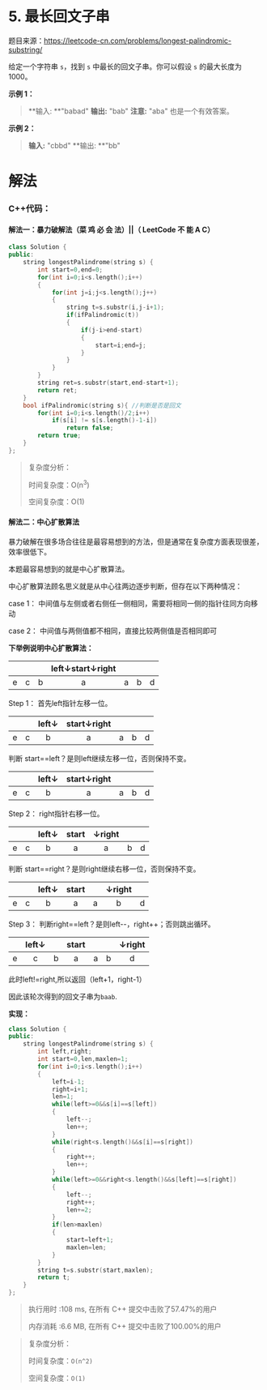 # 5. 最长回文子串

题目来源：https://leetcode-cn.com/problems/longest-palindromic-substring/

给定一个字符串 `s`，找到 `s` 中最长的回文子串。你可以假设 `s` 的最大长度为 1000。

**示例 1：**

>**输入: **"babad"
>**输出:** "bab"
>**注意:** "aba" 也是一个有效答案。

**示例 2：**

>**输入:** "cbbd"
>**输出: **"bb"

# 解法

### C++代码：

#### 解法一：暴力破解法（菜 鸡 必 会 法）||（ LeetCode 不 能 A C）

```c++
class Solution {
public:
    string longestPalindrome(string s) {
        int start=0,end=0;
        for(int i=0;i<s.length();i++)
        {
            for(int j=i;j<s.length();j++)
            {
                string t=s.substr(i,j-i+1);
                if(ifPalindromic(t))
                {
                    if(j-i>end-start)
                    {
                        start=i;end=j;
                    }
                }
            }
        }
        string ret=s.substr(start,end-start+1);
        return ret;
    }
    bool ifPalindromic(string s){ //判断是否是回文
        for(int i=0;i<s.length()/2;i++)
            if(s[i] != s[s.length()-1-i])
                return false;
        return true;
    }
};
```

>复杂度分析：
>
>时间复杂度：O(n<sup>3</sup>)
>
>空间复杂度：O(1)

#### 解法二：中心扩散算法

暴力破解在很多场合往往是最容易想到的方法，但是通常在复杂度方面表现很差，效率很低下。

本题最容易想到的就是中心扩散算法。

中心扩散算法顾名思义就是从中心往两边逐步判断，但存在以下两种情况：

case 1： 中间值与左侧或者右侧任一侧相同，需要将相同一侧的指针往同方向移动

case 2： 中间值与两侧值都不相同，直接比较两侧值是否相同即可

**下举例说明中心扩散算法：**

|      |      |      | left↓start↓right |      |      |      |
| :--: | :--: | :--: | :--------------: | :--: | :--: | :--: |
|  e   |  c   |  b   |        a         |  a   |  b   |  d   |

Step 1： 首先left指针左移一位。

|      |      | left↓ | start↓right |      |      |      |
| :--: | :--: | :---: | :---------: | :--: | :--: | :--: |
|  e   |  c   |   b   |      a      |  a   |  b   |  d   |

判断 start==left？是则left继续左移一位，否则保持不变。

|      |      | left↓ | start↓right |      |      |      |
| :--: | :--: | :---: | :---------: | :--: | :--: | :--: |
|  e   |  c   |   b   |      a      |  a   |  b   |  d   |

Step 2： right指针右移一位。

|      |      | left↓ | start | ↓right |      |      |
| :--: | :--: | :---: | :---: | :----: | :--: | :--: |
|  e   |  c   |   b   |   a   |   a    |  b   |  d   |

判断 start==right？是则right继续右移一位，否则保持不变。

|      |      | left↓ | start |      | ↓right |      |
| :--: | :--: | :---: | :---: | :--: | :----: | :--: |
|  e   |  c   |   b   |   a   |  a   |   b    |  d   |

Step 3： 判断right==left？是则left--，right++；否则跳出循环。

|      | left↓ |      | start |      |      | ↓right |
| :--: | :---: | :--: | :---: | :--: | :--: | :----: |
|  e   |   c   |  b   |   a   |  a   |  b   |   d    |

此时left!=right,所以返回（left+1，right-1）

因此该轮次得到的回文子串为`baab`.

**实现：**

```c++
class Solution {
public:
    string longestPalindrome(string s) {
        int left,right;
        int start=0,len,maxlen=1;
        for(int i=0;i<s.length();i++)
        {
            left=i-1;
            right=i+1;
            len=1;
            while(left>=0&&s[i]==s[left])
            {
                left--;
                len++;
            }
            while(right<s.length()&&s[i]==s[right])
            {
                right++;
                len++;
            }
            while(left>=0&&right<s.length()&&s[left]==s[right])
            {
                left--;
                right++;
                len+=2;
            }
            if(len>maxlen)
            {
                start=left+1;
                maxlen=len;
            }
        }
        string t=s.substr(start,maxlen);
        return t;
    }
};
```

>执行用时 :108 ms, 在所有 C++ 提交中击败了57.47%的用户
>
>内存消耗 :6.6 MB, 在所有 C++ 提交中击败了100.00%的用户

>复杂度分析：
>
>时间复杂度：`O(n^2)`
>
>空间复杂度：`O(1)`